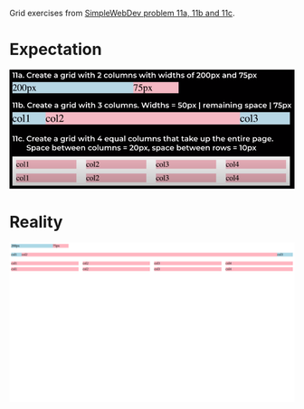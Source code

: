 Grid exercises from [SimpleWebDev problem 11a, 11b and 11c](https://www.youtube.com/watch?v=G3e-cpL7ofc&list=PLEPye7A7EcQZrT3VSBb7jtxnxIfY3yyG6&index=1&t=11812s).

# Expectation
![expected result](expectation.png)

# Reality
![my result](result.png)
